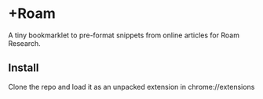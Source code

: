 # +Roam
A tiny bookmarklet to pre-format snippets from online articles for Roam Research.

## Install
Clone the repo and load it as an unpacked extension in chrome://extensions
